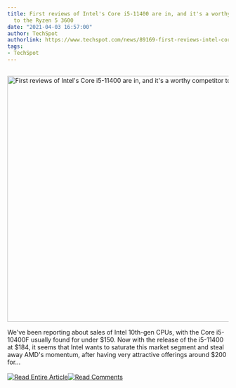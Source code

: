 ```yaml
---
title: First reviews of Intel's Core i5-11400 are in, and it's a worthy competitor
  to the Ryzen 5 3600
date: "2021-04-03 16:57:00"
author: TechSpot
authorlink: https://www.techspot.com/news/89169-first-reviews-intel-core-i5-11400-worthy-competitor.html
tags:
- TechSpot
---
```

<a href="https://www.techspot.com/news/89169-first-reviews-intel-core-i5-11400-worthy-competitor.html" target="_blank"><img src="https://static.techspot.com/images2/news/ts3_thumbs/2021/04/2021-04-03-ts3_thumbs-3e1.jpg" width="800" height="560" style="padding: 15px 0" title="First reviews of Intel's Core i5-11400 are in, and it's a worthy competitor to the Ryzen 5 3600" /></a><br />We've been reporting about sales of Intel 10th-gen CPUs, with the Core i5-10400F usually found for under $150. Now with the release of the i5-11400 at $184, it seems that Intel wants to saturate this market segment and steal away AMD's momentum, after having very attractive offerings around $200 for...<br /><br /><a href="https://www.techspot.com/news/89169-first-reviews-intel-core-i5-11400-worthy-competitor.html"><img src="https://static.techspot.com/images/rss/rss_buttons_01.png" border="0" alt="Read Entire Article" /></a><a href="https://www.techspot.com/news/89169-first-reviews-intel-core-i5-11400-worthy-competitor.html#comments"><img src="https://static.techspot.com/images/rss/rss_buttons_02.png" border="0" alt="Read Comments" /></a><br /><br />